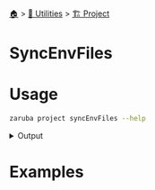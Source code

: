 <!--startTocHeader-->
[🏠](../../README.md) > [🔧 Utilities](../README.md) > [🏗️ Project](README.md)
# SyncEnvFiles
<!--endTocHeader-->

# Usage


```bash
zaruba project syncEnvFiles --help
```
 
<details>
<summary>Output</summary>
 
```````
Update environment files (*.env) in project file's directory

Usage:
  zaruba project syncEnvFiles [projectFile] [flags]

Flags:
  -h, --help   help for syncEnvFiles
```````
</details>


# Examples



<!--startTocSubtopic-->
<!--endTocSubtopic-->